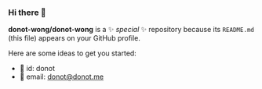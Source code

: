 ### Hi there 👋


**donot-wong/donot-wong** is a ✨ _special_ ✨ repository because its `README.md` (this file) appears on your GitHub profile.

Here are some ideas to get you started:

- 🔭 id: donot
- 🌱 email: donot@donot.me

